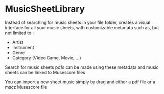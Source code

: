 # MusicSheetLibrary

Instead of searching for music sheets in your file folder, creates a visual interface for all your music sheets, with customizable metadata such as, but not limited to :
- Artist
- Instrument
- Genre
- Category (Video Game, Movie, ...)

Search for music sheets pdfs can be made using these metadata and music sheets can be linked to Musescore files

You can import a new sheet music simply by drag and either a pdf file or a mscz Musescore file
